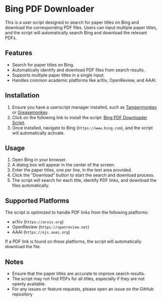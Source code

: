 # Bing PDF Downloader

This is a user script designed to search for paper titles on Bing and download the corresponding PDF files. Users can input multiple paper titles, and the script will automatically search Bing and download the relevant PDFs.

## Features

- Search for paper titles on Bing.
- Automatically identify and download PDF files from search results.
- Supports multiple paper titles in a single input.
- Handles common academic platforms like arXiv, OpenReview, and AAAI.

## Installation

1. Ensure you have a userscript manager installed, such as [Tampermonkey](https://www.tampermonkey.net/) or [Greasemonkey](https://www.greasespot.net/).
2. Click on the following link to install the script: [Bing PDF Downloader Script](path/to/your/script).
3. Once installed, navigate to Bing (`https://www.bing.com`), and the script will automatically activate.

## Usage

1. Open Bing in your browser.
2. A dialog box will appear in the center of the screen.
3. Enter the paper titles, one per line, in the text area provided.
4. Click the "Download" button to start the search and download process.
5. The script will search for each title, identify PDF links, and download the files automatically.

## Supported Platforms

The script is optimized to handle PDF links from the following platforms:
- arXiv (`https://arxiv.org`)
- OpenReview (`https://openreview.net`)
- AAAI (`https://ojs.aaai.org`)

If a PDF link is found on these platforms, the script will automatically download the file.

## Notes

- Ensure that the paper titles are accurate to improve search results.
- The script may not find PDFs for all titles, especially if they are not openly available.
- For any issues or feature requests, please open an issue on the GitHub repository
